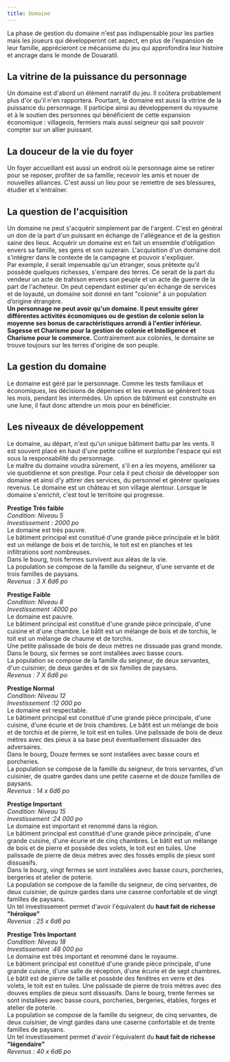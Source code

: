 ```yaml
---
title: Domaine
---
```

La phase de gestion du domaine n'est pas indispensable pour les parties mais les joueurs qui développeront cet aspect, en plus de l'expansion de leur famille, apprécieront ce mécanisme du jeu qui approfondira leur histoire et ancrage dans le monde de Douaratil.  

## La vitrine de la puissance du personnage
Un domaine est d'abord un élément narratif du jeu. Il coûtera probablement plus d'or qu'il n'en rapportera. Pourtant, le domaine est aussi la vitrine de la puissance du personnage. Il participe ainsi au développement du royaume et à le soutien des personnes qui bénéficient de cette expansion économique : villageois, fermiers mais aussi seigneur qui sait pouvoir compter sur un allier puissant.

## La douceur de la vie du foyer   
Un foyer accueillant est aussi un endroit où le personnage aime se retirer pour se reposer, profiter de sa famille, recevoir les amis et nouer de nouvelles alliances. C'est aussi un lieu pour se remettre de ses blessures, étudier et s'entraîner.  

## La question de l'acquisition  
Un domaine ne peut s'acquérir simplement par de l'argent. C'est en général un don de la part d'un puissant en échange de l'allégeance et de la gestion saine des lieux. Acquérir un domaine est en fait un ensemble d'obligation envers sa famille, ses gens et son suzerain. L'acquisition d'un domaine doit s'intégrer dans le contexte de la campagne et pouvoir s'expliquer.  
Par exemple, il serait impensable qu'un étranger, sous prétexte qu'il possède quelques richesses, s'empare des terres. Ce serait de la part du vendeur un acte de trahison envers son peuple et un acte de guerre de la part de l'acheteur. On peut cependant estimer qu'en échange de services et de loyauté, un domaine soit donné en tant "colonie" à un population d’origine étrangère.  
**Un personnage ne peut avoir qu'un domaine. Il peut ensuite gérer différentes activités économiques ou de gestion de colonie selon la moyenne ses bonus de caractéristiques arrondi à l'entier inférieur. Sagesse et Charisme pour la gestion de colonie et Intelligence et Charisme pour le commerce.**
Contrairement aux colonies, le domaine se trouve toujours sur les terres d'origine de son peuple.

## La gestion du domaine  
Le domaine est géré par le personnage. Comme les tests familiaux et économiques, les décisions de dépenses et les revenus se génèrent tous les mois, pendant les intermèdes. Un option de bâtiment est construite en une lune, il faut donc attendre un mois pour en bénéficier.  

## Les niveaux de développement
Le domaine, au départ, n'est qu'un unique bâtiment battu par les vents. Il est souvent placé en haut d'une petite colline et surplombe l'espace qui est sous la responsabilité du personnage.  
Le maître du domaine voudra sûrement, s'il en a les moyens, améliorer sa vie quotidienne et son prestige. Pour cela il peut choisir de développer son domaine et ainsi d'y attirer des services, du personnel et générer quelques revenus. Le domaine est un château et son village alentour. Lorsque le domaine s'enrichit, c'est tout le territoire qui progresse.  



**Prestige Très faible**  
*Condition: Niveau 5*  
*Investissement : 2000 po*  
Le domaine est très pauvre.   
Le bâtiment principal est constitué d'une grande pièce principale et le bâtit est un mélange de bois et de torchis, le toit est en planches et les infiltrations sont nombreuses.   
Dans le bourg, trois fermes survivent aux aléas de la vie.   
La population se compose de la famille du seigneur, d'une servante et de trois familles de paysans.  
*Revenus : 3 X 6d6 po*  

**Prestige Faible**  
*Condition: Niveau 8*  
*Investissement :4000 po*  
Le domaine est pauvre.   
Le bâtiment principal est constitué d'une grande pièce principale, d'une cuisine et d'une chambre. Le bâtit est un mélange de bois et de torchis, le toit est un mélange de chaume et de torchis.   
Une petite palissade de bois de deux mètres ne dissuade pas grand monde. Dans le bourg, six fermes se sont installées avec basse cours.   
La population se compose de la famille du seigneur, de deux servantes, d'un cuisinier, de deux gardes et de six familles de paysans.  
*Revenus : 7 X 6d6 po*  

**Prestige Normal**  
*Condition: Niveau 12*  
*Investissement :12 000 po*  
Le domaine est respectable.   
Le bâtiment principal est constitué d'une grande pièce principale, d'une cuisine, d'une écurie et de trois chambres. Le bâtit est un mélange de bois et de torchis et de pierre, le toit est en tuiles. Une palissade de bois de deux mètres avec des pieux à sa base peut éventuellement dissuader des adversaires.   
Dans le bourg, Douze fermes se sont installées avec basse cours et porcheries.   
La population se compose de la famille du seigneur, de trois servantes, d'un cuisinier, de quatre gardes dans une petite caserne et de douze familles de paysans.   
*Revenus : 14 x 6d6 po*

**Prestige Important**  
*Condition: Niveau 15*  
*Investissement :24 000 po*  
Le domaine est important et renommé dans la région.   
Le bâtiment principal est constitué d'une grande pièce principale, d'une grande cuisine, d'une écurie et de cinq chambres. Le bâtit est un mélange de bois et de pierre et possède des volets, le toit est en tuiles. Une palissade de pierre de deux mètres avec des fossés emplis de pieux sont dissuasifs.   
Dans le bourg, vingt fermes se sont installées avec basse cours, porcheries, bergeries et atelier de poterie.   
La population se compose de la famille du seigneur, de cinq servantes, de deux cuisinier, de quinze gardes dans une caserne confortable et de vingt familles de paysans.   
Un tel investissement permet d'avoir l'équivalent du **haut fait de richesse "héroïque"**  
*Revenus : 25 x 6d6 po*   

**Prestige Très Important**  
*Condition: Niveau 18*  
*Investissement :48 000 po*  
Le domaine est très important et renommé dans le royaume.   
Le bâtiment principal est constitué d'une grande pièce principale, d'une grande cuisine, d'une salle de réception, d'une écurie et de sept chambres. Le bâtit est de pierre de taille et possède des fenêtres en verre et des volets, le toit est en tuiles. Une palissade de pierre de trois mètres avec des douves emplies de pieux sont dissuasifs. Dans le bourg, trente fermes se sont installées avec basse cours, porcheries, bergeries, étables, forges et atelier de poterie.   
La population se compose de la famille du seigneur, de cinq servantes, de deux cuisinier, de vingt gardes dans une caserne confortable et de trente familles de paysans.  
Un tel investissement permet d'avoir l'équivalent du **haut fait de richesse "légendaire"**  
*Revenus : 40 x 6d6 po*   
